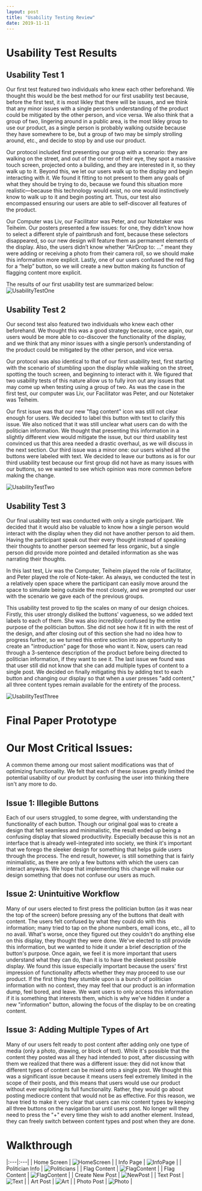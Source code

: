 ```yaml
---
layout: post
title: "Usability Testing Review"
date: 2019-11-11
---
```


# Usability Test Results

## Usability Test 1

Our first test featured two individuals who knew each other beforehand. We thought this would be the best method for our first usability test because, before the first test, it is most likley that there will be issues, and we think that any minor issues with a single person’s understanding of the product could be mitigated by the other person, and vice versa. We also think that a group of two, lingering around in a public area, is the most likley group to use our product, as a single person is probably walking outside because they have somewhere to be, but a group of two may be simply strolling around, etc., and decide to stop by and use our product.

Our protocol included first presenting our group with a scenario: they are walking on the street, and out of the corner of their eye, they spot a massive touch screen, projected onto a building, and they are interested in it, so they walk up to it. Beyond this, we let our users walk up to the display and begin interacting with it. We found it fitting to not present to them any goals of what they should be trying to do, because we found this situation more realistic––because this technology would exist, no one would instinctively know to walk up to it and begin posting art. Thus, our test also encompassed ensuring our users are able to self-discover all features of the product.

Our Computer was Liv, our Facilitator was Peter, and our Notetaker was Teiheim. Our posters presented a few issues: for one, they didn’t know how to select a different style of paintbrush and font, because these selectors disappeared, so our new design will feature them as permanent elements of the display. Also, the users didn’t know whether “AirDrop to: …” meant they were adding or receiving a photo from their camera roll, so we should make this information more explicit. Lastly, one of our users confused the red flag for a “help” button, so we will create a new button making its function of flagging content more explicit.

The results of our first usability test are summarized below:
![UsabilityTestOne](/img/ut2.png)

## Usability Test 2

Our second test also featured two individuals who knew each other beforehand. We thought this was a good strategy because, once again, our users would be more able to co-discover the functionality of the display, and we think that any minor issues with a single person’s understanding of the product could be mitigated by the other person, and vice versa. 

Our protocol was also identical to that of our first usability test, first starting with the scenario of stumbling upon the display while walking on the street, spotting the touch screen, and beginning to interact with it. We figured that two usability tests of this nature allow us to fully iron out any issues that may come up when testing using a group of two. As was the case in the first test, our computer was Liv, our Facilitator was Peter, and our Notetaker was Teiheim.

Our first issue was that our new "flag content" icon was still not clear enough for users. We decided to label this button with text to clarify this issue. We also noticed that it was still unclear what users can do with the politician information. We thought that presenting this information in a slightly different view would mitigate the issue, but our third usability test convinced us that this area needed a drastic overhaul, as we will discuss in the next section. Our third issue was a minor one: our users wished all the buttons were labeled with text. We decided to leave our buttons as is for our third usability test because our first group did not have as many issues with our buttons, so we wanted to see which opinion was more common before making the change.

![UsabilityTestTwo](/img/ut1.png)


## Usability Test 3

Our final usability test was conducted with only a single participant. We decided that it would also be valuable to know how a single person would interact with the display when they did not have another person to aid them. Having the participant speak out their every thought instead of speaking their thoughts to another person seemed far less organic, but a single person did provide more pointed and detailed information as she was narrating their thoughts. 

In this last test, Liv was the Computer, Teiheim played the role of facilitator, and Peter played the role of Note-taker. As always, we conducted the test in a relatively open space where the participant can easily move around the space to simulate being outside the most closely, and we prompted our user with the scenario we gave each of the previous groups.

This usability test proved to tip the scales on many of our design choices. Firstly, this user strongly disliked the buttons' vagueness, so we added text labels to each of them. She was also incredibly confused by the entire purpose of the politician button. She did not see how it fit in with the rest of the design, and after closing out of this section she had no idea how to progress further, so we turned this entire section into an opportunity to create an "introduction" page for those who want it. Now, users can read through a 3-sentence description of the product before being directed to politician information, if they want to see it. The last issue we found was that user still did not know that she can add multiple types of content to a single post. We decided on finally mitigating this by adding text to each button and changing our display so that when a user presses "add content,"  all three content types remain available for the entirety of the process. 

![UsabilityTestThree](/img/ut3.png)


# Final Paper Prototype

# Our Most Critical Issues:

A common theme among our most salient modifications was that of optimizing functionality. We felt that each of these issues greatly limited the potential usability of our product by confusing the user into thinking there isn't any more to do.

## Issue 1: Illegible Buttons
Each of our users struggled, to some degree, with understanding the functionality of each button. Though our original goal was to create a design that felt seamless and minimalistic, the result ended up being a confusing display that slowed productivity. Especially because this is not an interface that is already well-integrated into society, we think it's important that we forego the sleeker design for something that helps guide users through the process. The end result, however, is still something that is fairly minimalistic, as there are only a few buttons with which the users can interact anyways. We hope that implementing this change will make our design something that does not confuse our users as much.

## Issue 2: Unintuitive Workflow
Many of our users elected to first press the politician button (as it was near the top of the screen) before pressing any of the buttons that dealt with content. The users felt confused by what they could do with this information; many tried to tap on the phone numbers, email icons, etc., all to no avail. What's worse, once they figured out they couldn't do anything else on this display, they thought they were done. We've elected to still provide this information, but we wanted to hide it under a brief description of the button's purpose. Once again, we feel it is more important that users understand what they can do, than it is to have the sleekest possible display. We found this issue especially important because the users' first impression of functionality affects whether they may proceed to use our product. If the first thing they stumble upon is a bunch of politician information with no context, they may feel that our product is an information dump, feel bored, and leave. We want users to only access this information if it is something that interests them, which is why we've hidden it under a new "information" button, allowing the focus of the display to be on creating content.

## Issue 3: Adding Multiple Types of Art
Many of our users felt ready to post content after adding only one type of media (only a photo, drawing, or block of text). While it's possible that the content they posted was all they had intended to post, after discussing with them we realized that there was a different issue: they did not know that different types of content can be mixed onto a single post. We thought this was a significant issue because it means users feel extremely limited in the scope of their posts, and this means that users would use our product without ever exploiting its full functionality. Rather, they would go about posting mediocre content that would not be as effective. For this reason, we have tried to make it very clear that users can mix content types by keeping all three buttons on the navigation bar until users post. No longer will they need to press the "+" every time they wish to add another element. Instead, they can freely switch between content types and post when they are done. 

# Walkthrough

|:---|:---|
| Home Screen | ![HomeScreen](/img/homePage.jpg) |
| Info Page | ![InfoPage](/img/infoPage.jpg) |
| Politician Info | ![Politicians](/img/polisearch.jpg) |
| Flag Content | ![FlagContent](/img/flag1.jpg) |
| Flag Content | ![FlagContent](/img/flag2.jpg) |
| Create New Post | ![NewPost](/img/addContent.jpg) |
| Text Post | ![Text](/img/artPost.jpg) |
| Art Post | ![Art](/img/textPost.jpg) |
| Photo Post | ![Photo](/img/photoPost.jpg) |
